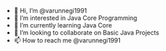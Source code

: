 - 👋 Hi, I’m @varunnegi1991
- 👀 I’m interested in Java Core Programming
- 🌱 I’m currently learning Java Core
- 💞️ I’m looking to collaborate on Basic Java Projects
- 📫 How to reach me @varunnegi1991

<!---
varunnegi1991/varunnegi1991 is a ✨ special ✨ repository because its `README.md` (this file) appears on your GitHub profile.
You can click the Preview link to take a look at your changes.
--->

